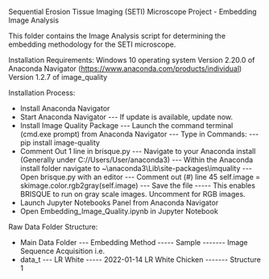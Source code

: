 Sequential Erosion Tissue Imaging (SETI) Microscope Project - Embedding Image Analysis

This folder contains the Image Analysis script for determining the embedding methodology for the SETI microscope.


Installation Requirements:
Windows 10 operating system
Version 2.20.0 of Anaconda Navigator (https://www.anaconda.com/products/individual)
Version 1.2.7 of image_quality

Installation Process:
- Install Anaconda Navigator
- Start Anaconda Navigator
--- If update is available, update now.
- Install Image Quality Package
--- Launch the command terminal (cmd.exe prompt) from Anaconda Navigator
--- Type in Commands:
--- pip install image-quality
- Comment Out 1 line in brisque.py
--- Navigate to your Anaconda install (Generally under C://Users/User/anaconda3)
--- Within the Anaconda install folder navigate to ~\anaconda3\Lib\site-packages\imquality
--- Open brisque.py with an editor 
--- Comment out (#) line 45      self.image = skimage.color.rgb2gray(self.image)
--- Save the file
----- This enables BRISQUE to run on gray scale images. Uncomment for RGB images.
- Launch Jupyter Notebooks Panel from Anaconda Navigator
- Open Embedding_Image_Quality.ipynb in Jupyter Notebook


Raw Data Folder Structure:
- Main Data Folder
--- Embedding Method
----- Sample
------- Image Sequence Acquisition
i.e.
- data_t
--- LR White
----- 2022-01-14 LR White Chicken
------- Structure 1

